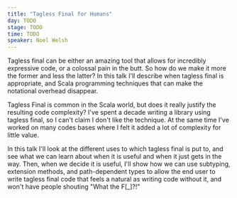 ```yaml
---
title: "Tagless Final for Humans"
day: TODO
stage: TODO
time: TODO
speaker: Noel Welsh
---
```


Tagless final can be either an amazing tool that allows for incredibly expressive code, or a colossal pain in the butt. So how do we make it more the former and less the latter? In this talk I'll describe when tagless final is appropriate, and Scala programming techniques that can make the notational overhead disappear.

Tagless Final is common in the Scala world, but does it really justify the resulting code complexity? I've spent a decade writing a library using tagless final, so I can't claim I don't like the technique. At the same time I've worked on many codes bases where I felt it added a lot of complexity for little value.

In this talk I'll look at the different uses to which tagless final is put to, and see what we can learn about when it is useful and when it just gets in the way. Then, when we decide it is useful, I'll show how we can use subtyping, extension methods, and path-dependent types to allow the end user to write tagless final code that feels a natural as writing code without it, and won't have people shouting "What the F[_]?!" 

    